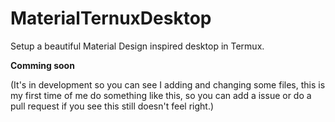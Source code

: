 # MaterialTernuxDesktop
Setup a beautiful Material Design inspired desktop in Termux.

**Comming soon**

(It's in development so you can see I adding and changing some files, this is my first time of me do something like this, so you can add a issue or do a pull request if you see this still doesn't feel right.)
